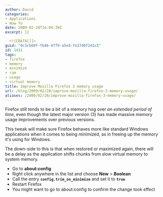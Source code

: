 ```yaml
---
author: David
categories:
- Applications
- How To
date: 2009-02-28T14:04:39Z
excerpt: |2

  <![CDATA[]]>
guid: "0c3cb69f-fb46-47f9-a5ed-fe3740f241c5"
id: 1431
tags:
- firefox
- memory
- minimize
- ram
- usage
- virtual memory
title: Improve Mozilla Firefox 3 memory usage
url: /blog/2009/02/28/improve-mozilla-firefox-3-memory-usage/
aliases: /2009/02/28/improve-mozilla-firefox-3-memory-usage/
---
```


Firefox still tends to be a bit of a memory hog over *an extended period of time*, even though the latest major version (3) has made massive memory usage improvements over previous versions.

This tweak will make sure Firefox behaves more like standard Windows applications when it comes to being minimized, as in freeing up the memory it's using for Windows.

The down-side to this is that when restored or maximized again, there will be a delay as the application shifts chunks from slow virtual memory to system memory.

* Go to **about:config**
* Right click anywhere in the list and choose **New** > **Boolean**
* Call the entry **`config.trim_on_minimize`** and set it to **`true`**
* Restart Firefox
* You might want to go to about:config to confirm the change took effect
